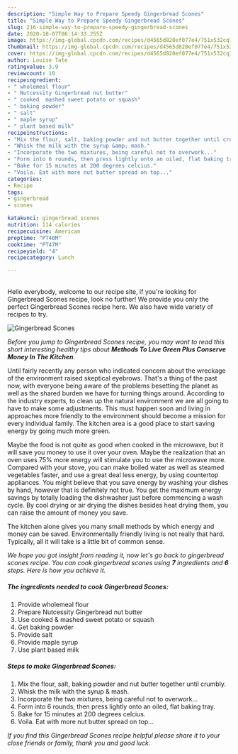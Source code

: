 ```yaml
---
description: "Simple Way to Prepare Speedy Gingerbread Scones"
title: "Simple Way to Prepare Speedy Gingerbread Scones"
slug: 216-simple-way-to-prepare-speedy-gingerbread-scones
date: 2020-10-07T06:14:33.255Z
image: https://img-global.cpcdn.com/recipes/d4565d820ef077e4/751x532cq70/gingerbread-scones-recipe-main-photo.jpg
thumbnail: https://img-global.cpcdn.com/recipes/d4565d820ef077e4/751x532cq70/gingerbread-scones-recipe-main-photo.jpg
cover: https://img-global.cpcdn.com/recipes/d4565d820ef077e4/751x532cq70/gingerbread-scones-recipe-main-photo.jpg
author: Louise Tate
ratingvalue: 3.9
reviewcount: 10
recipeingredient:
- " wholemeal flour"
- " Nutcessity Gingerbread nut butter"
- " cooked  mashed sweet potato or squash"
- " baking powder"
- " salt"
- " maple syrup"
- " plant based milk"
recipeinstructions:
- "Mix the flour, salt, baking powder and nut butter together until crumbly."
- "Whisk the milk with the syrup &amp; mash."
- "Incorporate the two mixtures, being careful not to overwork..."
- "Form into 6 rounds, then press lightly onto an oiled, flat baking tray."
- "Bake for 15 minutes at 200 degrees celcius."
- "Voila. Eat with more nut butter spread on top..."
categories:
- Recipe
tags:
- gingerbread
- scones

katakunci: gingerbread scones 
nutrition: 114 calories
recipecuisine: American
preptime: "PT40M"
cooktime: "PT47M"
recipeyield: "4"
recipecategory: Lunch

---
```

<br>
Hello everybody, welcome to our recipe site, if you're looking for Gingerbread Scones recipe, look no further! We provide you only the perfect Gingerbread Scones recipe here. We also have wide variety of recipes to try.
<br>


![Gingerbread Scones](https://img-global.cpcdn.com/recipes/d4565d820ef077e4/751x532cq70/gingerbread-scones-recipe-main-photo.jpg)

<i>Before you jump to Gingerbread Scones recipe, you may want to read this short interesting healthy tips about 
<strong>Methods To Live Green Plus Conserve Money In The Kitchen</strong>.</i>
</br>

Until fairly recently any person who indicated concern about the wreckage of the environment raised skeptical eyebrows. That's a thing of the past now, with everyone being aware of the problems besetting the planet as well as the shared burden we have for turning things around. According to the industry experts, to clean up the natural environment we are all going to have to make some adjustments. This must happen soon and living in approaches more friendly to the environment should become a mission for every individual family. The kitchen area is a good place to start saving energy by going much more green.

Maybe the food is not quite as good when cooked in the microwave, but it will save you money to use it over your oven. Maybe the realization that an oven uses 75% more energy will stimulate you to use the microwave more. Compared with your stove, you can make boiled water as well as steamed vegetables faster, and use a great deal less energy, by using countertop appliances. You might believe that you save energy by washing your dishes by hand, however that is definitely not true. You get the maximum energy savings by totally loading the dishwasher just before commencing a wash cycle. By cool drying or air drying the dishes besides heat drying them, you can raise the amount of money you save.

The kitchen alone gives you many small methods by which energy and money can be saved. Environmentally friendly living is not really that hard. Typically, all it will take is a little bit of common sense.


<i>We hope you got insight from reading it, now let's go back to gingerbread scones recipe. You can cook gingerbread scones using <strong>7</strong> ingredients and <strong>6</strong> steps. Here is how you achieve it.
</i>

##### The ingredients needed to cook Gingerbread Scones:

1. Provide  wholemeal flour
1. Prepare  Nutcessity Gingerbread nut butter
1. Use  cooked &amp; mashed sweet potato or squash
1. Get  baking powder
1. Provide  salt
1. Provide  maple syrup
1. Use  plant based milk


##### Steps to make Gingerbread Scones:

1. Mix the flour, salt, baking powder and nut butter together until crumbly.
1. Whisk the milk with the syrup &amp; mash.
1. Incorporate the two mixtures, being careful not to overwork...
1. Form into 6 rounds, then press lightly onto an oiled, flat baking tray.
1. Bake for 15 minutes at 200 degrees celcius.
1. Voila. Eat with more nut butter spread on top...


<i>If you find this Gingerbread Scones recipe helpful please share it to your close friends or family, thank you and good luck.</i>

